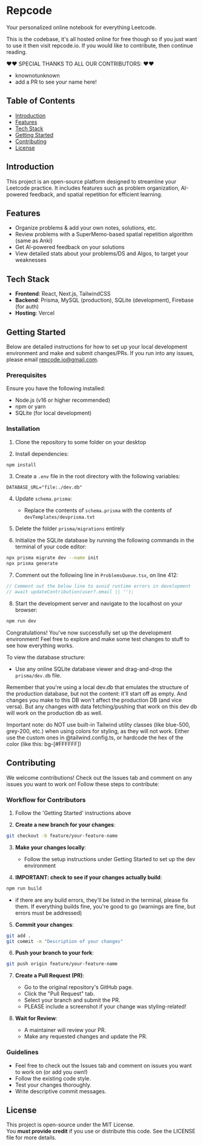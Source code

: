 # Repcode 

Your personalized online notebook for everything Leetcode. 

This is the codebase, it's all hosted online for free though so if you just want to use it then visit repcode.io. If you would like to contribute, then continue reading. 


❤️❤️ SPECIAL THANKS TO ALL OUR CONTRIBUTORS: ❤️❤️
* knownotunknown
* add a PR to see your name here! 




## Table of Contents
* [Introduction](#introduction)
* [Features](#features)
* [Tech Stack](#tech-stack)
* [Getting Started](#getting-started)
* [Contributing](#contributing)
* [License](#license)

## Introduction

This project is an open-source platform designed to streamline your Leetcode practice. It includes features such as problem organization, AI-powered feedback, and spatial repetition for efficient learning.

## Features

* Organize problems & add your own notes, solutions, etc. 
* Review problems with a SuperMemo-based spatial repetition algorithm (same as Anki)
* Get AI-powered feedback on your solutions
* View detailed stats about your problems/DS and Algos, to target your weaknesses 

## Tech Stack

* **Frontend**: React, Next.js, TailwindCSS
* **Backend**: Prisma, MySQL (production), SQLite (development), Firebase (for auth)
* **Hosting**: Vercel

## Getting Started

Below are detailed instructions for how to set up your local development environment and make and submit changes/PRs. If you run into any issues, please email repcode.io@gmail.com.

### Prerequisites

Ensure you have the following installed:
* Node.js (v16 or higher recommended)
* npm or yarn
* SQLite (for local development)

### Installation

1. Clone the repository to some folder on your desktop 

2. Install dependencies:
```bash
npm install
```

3. Create a `.env` file in the root directory with the following variables:
```plaintext
DATABASE_URL="file:./dev.db"

```

4. Update `schema.prisma`:
   * Replace the contents of `schema.prisma` with the contents of `devTemplates/devprisma.txt`


5. Delete the folder `prisma/migrations` entirely 


6. Initialize the SQLite database by running the following commands in the terminal of your code editor: 
```bash
npx prisma migrate dev --name init
npx prisma generate
```

7. Comment out the following line in `ProblemsQueue.tsx`, on line 412:
```typescript
// Comment out the below line to avoid runtime errors in development
// await updateContribution(user?.email || '');
```

8. Start the development server and navigate to the localhost on your browser:
```bash
npm run dev
```

Congratulations! You've now successfully set up the development environment! Feel free to explore and make some test changes to stuff to see how everything works.  

To view the database structure:
* Use any online SQLite database viewer and drag-and-drop the `prisma/dev.db` file.

Remember that you're using a local dev.db that emulates the structure of the production database, but not the content: it'll start off as empty. And changes you make to this DB won't affect the production DB (and vice versa). But any changes with data fetching/pushing that work on this dev db will work on the production db as well. 

Important note: do NOT use built-in Tailwind utility classes (like blue-500, grey-200, etc.) when using colors for styling, as they will not work. Either use the custom ones in @tailwind.config.ts, or hardcode the hex of the color (like this: bg-[#FFFFFF])

## Contributing

We welcome contributions! Check out the Issues tab and comment on any issues you want to work on! Follow these steps to contribute:

### Workflow for Contributors

1. Follow the 'Getting Started' instructions above 

2. **Create a new branch for your changes**:
```bash
git checkout -b feature/your-feature-name
```

3. **Make your changes locally**:
   * Follow the setup instructions under Getting Started to set up the dev environment 

4. **IMPORTANT: check to see if your changes actually build**: 
```bash 
npm run build 
``` 
* if there are any build errors, they'll be listed in the terminal, please fix them. If everything builds fine, you're good to go (warnings are fine, but errors must be addressed)

5. **Commit your changes**:
```bash
git add .
git commit -m "Description of your changes"
```

6. **Push your branch to your fork**:
```bash
git push origin feature/your-feature-name
```

7. **Create a Pull Request (PR)**:
   * Go to the original repository's GitHub page.
   * Click the "Pull Request" tab.
   * Select your branch and submit the PR.
   * PLEASE include a screenshot if your change was styling-related! 

8. **Wait for Review**:
   * A maintainer will review your PR.
   * Make any requested changes and update the PR.

### Guidelines
* Feel free to check out the Issues tab and comment on issues you want to work on (or add you own!)
* Follow the existing code style.
* Test your changes thoroughly.
* Write descriptive commit messages.

## License

This project is open-source under the MIT License.  
You **must provide credit** if you use or distribute this code.
See the LICENSE file for more details. 
